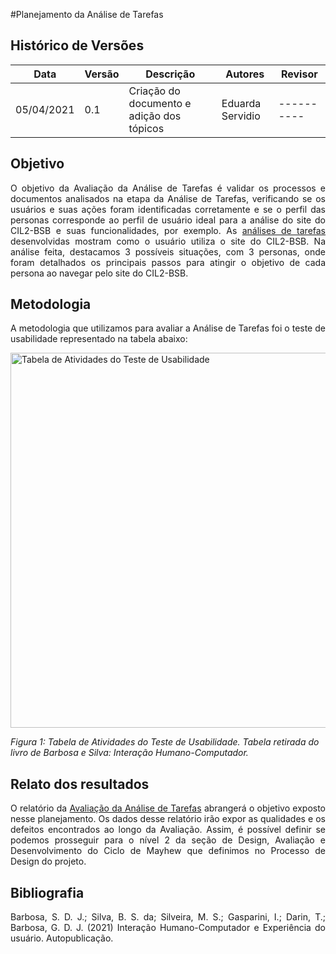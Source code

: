 #Planejamento da Análise de Tarefas

## Histórico de Versões

| Data       | Versão | Descrição                                     | Autores          | Revisor    |
| ---------- | ------ | --------------------------------------------- | ---------------- | ---------- |
| 05/04/2021 | 0.1    | Criação do documento e adição dos tópicos     | Eduarda Servidio | ---------- |

## Objetivo
<p align="justify">O objetivo da Avaliação da Análise de Tarefas é validar os processos e documentos analisados na etapa da Análise de Tarefas,
verificando se os usuários e suas ações foram identificadas corretamente e se o perfil das personas
corresponde ao perfil de usuário ideal para a análise do site do CIL2-BSB e suas funcionalidades, por exemplo.
As <a href="https://interacao-humano-computador.github.io/2020.2-cil2bsb/Analise_Requisitos/tarefas/">análises de tarefas</a> desenvolvidas
mostram como o usuário utiliza o site do CIL2-BSB. Na análise feita, destacamos 3 possíveis situações, com 3 personas,
onde foram detalhados os principais passos para atingir o objetivo de cada persona ao navegar pelo site do CIL2-BSB.</p>

## Metodologia
<p align="justify">A metodologia que utilizamos para avaliar a Análise de Tarefas foi o teste de usabilidade
representado na tabela abaixo:</p>

<img alt = "Tabela de Atividades do Teste de Usabilidade" src="../images/tabela_teste_usabilidade.jpg" width = "600"/>

_Figura 1: Tabela de Atividades do Teste de Usabilidade. Tabela retirada do livro de Barbosa e Silva: Interação Humano-Computador._  

## Relato dos resultados
<p align="justify">O relatório da <a href="https://interacao-humano-computador.github.io/2020.2-cil2bsb/Design_avaliacao_desenvolvimento/avaliacao_analise_tarefas/">Avaliação da Análise de Tarefas</a> abrangerá o objetivo exposto nesse planejamento.
Os dados desse relatório irão expor as qualidades e os defeitos encontrados ao longo da Avaliação. Assim, é possível
definir se podemos prosseguir para o nível 2 da seção de Design, Avaliação e Desenvolvimento do Ciclo de Mayhew
que definimos no Processo de Design do projeto.</p>

## Bibliografia

<p align="justify">Barbosa, S. D. J.; Silva, B. S. da; Silveira, M. S.; Gasparini, I.; Darin, T.; Barbosa, G. D. J. (2021)
Interação Humano-Computador e Experiência do usuário. Autopublicação.
</p>


